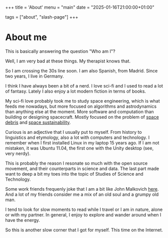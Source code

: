 +++
title = 'About'
menu = "main"
date = "2025-01-16T21:00:00+01:00"

tags = ["about", "slash-page"]
+++

# About me

This is basically answering the question "Who am I"?

Well, I am very bad at these things. My therapist knows that.

So I am crossing the 30s line soon. I am also Spanish, from Madrid. Since two years, I live in Germany.

I think I have always been a bit of a nerd. I love sci-fi and I used to read a lot of fantasy.
Lately I also enjoy a lot modern fiction in terms of books.

My sci-fi love probably took me to study space engineering, which is what feeds me nowadays, but more focused on algorithms and astrodynamics than anything else at the moment. More software and computation than building or designing spacecraft. Mostly focused on the problem of [space debris](https://en.wikipedia.org/wiki/Space_debris) and [space sustainability](https://en.wikipedia.org/wiki/Space_sustainability).

Curious is an adjective that I usually put to myself. From history to linguistics and etymology, also a lot with computers and technology.
I remember when I first installed Linux in my laptop 15 years ago. If I am not mistaken, it was Ubuntu 11.04, the first one with the Unity desktop (see, very nerdy).

This is probably the reason I resonate so much with the open source movement, and their counterparts in science and data.
The last part made want to deep a bit my toes into the topic of Studies of Science and Technology.

Some work friends frequenly joke that I am a bit like John Malkovich [here](https://www.youtube.com/watch?v=xDLvUqhwHZc). And a lot of my friends consider me a mix of an old soul and a grumpy old man.

I tend to look for slow moments to read while I travel or I am in nature, alone or with my partner. In general, I enjoy to explore and wander around when I have the energy.

So this is another slow corner that I got for myself. This time on the Internet.
